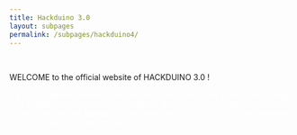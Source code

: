 ```yaml
---
title: Hackduino 3.0
layout: subpages
permalink: /subpages/hackduino4/
---
```

<br>
<p class="headings">WELCOME to the official website of HACKDUINO 3.0 !</p>

<p style="color: white;">It’s the unique hackathon-style robotics competition that aims to encourage and enable budding inventors to explore the potential of robotics application. Hosted annually by the RoboTech Club of NISER, Bhubaneswar on the occasion of Arduino Day.



